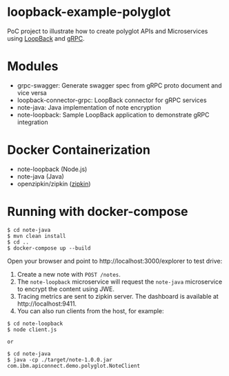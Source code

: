 # loopback-example-polyglot
PoC project to illustrate how to create polyglot APIs and Microservices
using [LoopBack](http://loopback.io) and [gRPC](http://grpc.io).

# Modules
- grpc-swagger: Generate swagger spec from gRPC proto document and vice versa
- loopback-connector-grpc: LoopBack connector for gRPC services
- note-java: Java implementation of note encryption
- note-loopback: Sample LoopBack application to demonstrate gRPC integration

# Docker Containerization
- note-loopback (Node.js)
- note-java (Java)
- openzipkin/zipkin ([zipkin](http://zipkin.io/))

# Running with docker-compose

```
$ cd note-java
$ mvn clean install
$ cd ..
$ docker-compose up --build
```

Open your browser and point to http://localhost:3000/explorer to test drive:

1. Create a new note with `POST /notes`.
2. The `note-loopback` microservice will request the `note-java` microservice to encrypt the content using JWE.
3. Tracing metrics are sent to zipkin server. The dashboard is available at http://localhost:9411.
4. You can also run clients from the host, for example:
```
$ cd note-loopback
$ node client.js

or 

$ cd note-java
$ java -cp ./target/note-1.0.0.jar com.ibm.apiconnect.demo.polyglot.NoteClient
```

